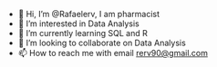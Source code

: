 - 👋 Hi, I’m @Rafaelerv, I am pharmacist
- 👀 I’m interested in Data Analysis
- 🌱 I’m currently learning SQL and R
- 💞️ I’m looking to collaborate on Data Analysis
- 📫 How to reach me with email rerv90@gmail.com

<!---
Rafaelerv/Rafaelerv is a ✨ special ✨ repository because its `README.md` (this file) appears on your GitHub profile.
You can click the Preview link to take a look at your changes.
--->
